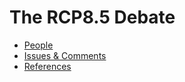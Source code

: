 # The RCP8.5 Debate

* [People](https://pitmonticone.github.io/rcp85-debate/people.html)
* [Issues & Comments](https://pitmonticone.github.io/rcp85-debate/contents.html)
* [References](https://pitmonticone.github.io/rcp85-debate/references.html)
